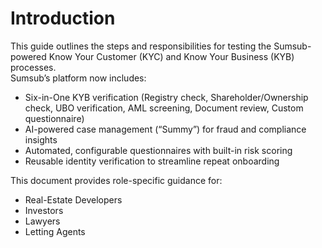 # Introduction

This guide outlines the steps and responsibilities for testing the Sumsub-powered Know Your Customer (KYC) and Know Your Business (KYB) processes.\
Sumsub’s platform now includes:

* Six-in-One KYB verification (Registry check, Shareholder/Ownership check, UBO verification, AML screening, Document review, Custom questionnaire)
* AI-powered case management (“Summy”) for fraud and compliance insights
* Automated, configurable questionnaires with built-in risk scoring
* Reusable identity verification to streamline repeat onboarding

This document provides role-specific guidance for:

* Real-Estate Developers
* Investors
* Lawyers
* Letting Agents
